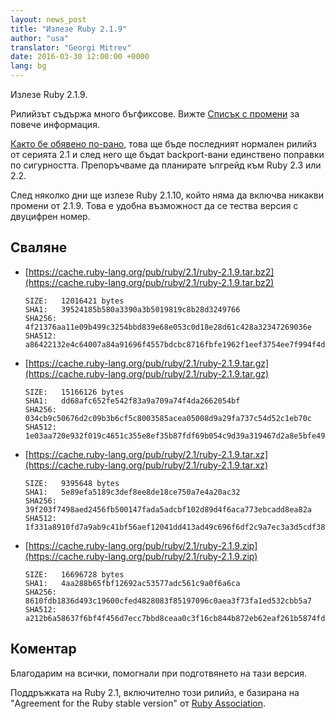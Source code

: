 ```yaml
---
layout: news_post
title: "Излезе Ruby 2.1.9"
author: "usa"
translator: "Georgi Mitrev"
date: 2016-03-30 12:00:00 +0000
lang: bg
---
```


Излезе Ruby 2.1.9.

Рилийзът съдържа много бъгфиксове. Вижте
[Списък с промени](http://svn.ruby-lang.org/repos/ruby/tags/v2_1_9/ChangeLog)
за повече информация.

[Както бе обявено по-рано](https://www.ruby-lang.org/bg/news/2016/02/24/support-plan-of-ruby-2-0-0-and-2-1/),
това ще бъде последният нормален рилийз от серията 2.1 и
след него ще бъдат backport-вани единствено поправки по сигурността.
Препоръчваме да планирате ъпгрейд към Ruby 2.3 или 2.2.

След няколко дни ще излезе Ruby 2.1.10, който няма да включва никакви промени
от 2.1.9. Това е удобна възможност да се тества версия с двуцифрен номер.

## Сваляне

* [https://cache.ruby-lang.org/pub/ruby/2.1/ruby-2.1.9.tar.bz2](https://cache.ruby-lang.org/pub/ruby/2.1/ruby-2.1.9.tar.bz2)

      SIZE:   12016421 bytes
      SHA1:   39524185b580a3390a3b5019819c8b28d3249766
      SHA256: 4f21376aa11e09b499c3254bbd839e68e053c0d18e28d61c428a32347269036e
      SHA512: a86422132e4c64007a84a91696f4557bdcbc8716fbfe1962f1eef3754ee7f994f4de0b5b7e7231c25057515767040d5c4af33339750b6db15744662e9bd24f38

* [https://cache.ruby-lang.org/pub/ruby/2.1/ruby-2.1.9.tar.gz](https://cache.ruby-lang.org/pub/ruby/2.1/ruby-2.1.9.tar.gz)

      SIZE:   15166126 bytes
      SHA1:   dd68afc652fe542f83a9a709a74f4da2662054bf
      SHA256: 034cb9c50676d2c09b3b6cf5c8003585acea05008d9a29fa737c54d52c1eb70c
      SHA512: 1e03aa720e932f019c4651c355e8ef35b87fdf69b054c9d39a319467d2a8e5bfe4995cbacd9add36b832c77761a47c9d1040f00e856ad5888d69ec7221455e35

* [https://cache.ruby-lang.org/pub/ruby/2.1/ruby-2.1.9.tar.xz](https://cache.ruby-lang.org/pub/ruby/2.1/ruby-2.1.9.tar.xz)

      SIZE:   9395648 bytes
      SHA1:   5e89efa5189c3def8ee8de18ce750a7e4a20ac32
      SHA256: 39f203f7498aed2456fb500147fada5adcbf102d89d4f6aca773ebcadd8ea82a
      SHA512: 1f331a8910fd7a9ab9c41bf56aef12041dd413ad49c696f6df2c9a7ec3a3d5cdf383f2a3d30949ea37b8ecb39f50355e526412b36ed4e07b60733d9db4d2bd14

* [https://cache.ruby-lang.org/pub/ruby/2.1/ruby-2.1.9.zip](https://cache.ruby-lang.org/pub/ruby/2.1/ruby-2.1.9.zip)

      SIZE:   16696728 bytes
      SHA1:   4aa288b65fbf12692ac53577adc561c9a0f6a6ca
      SHA256: 8610fdb1836d493c19600cfed4828083f85197096c0aea3f73fa1ed532cbb5a7
      SHA512: a212b6a58637f6bf4f456d7ecc7bbd8ceaa0c3f16cb844b872eb62eaf261b5874fdb79705241d05a356fcdc1d3fdd8a94fcd8e6ca62190e9f544c8f45a9f41af

## Коментар

Благодарим на всички, помогнали при подготвянето на тази версия.

Поддръжката на Ruby 2.1, включително този рилийз, е базирана на
"Agreement for the Ruby stable version" от [Ruby Association](http://www.ruby.or.jp/).
